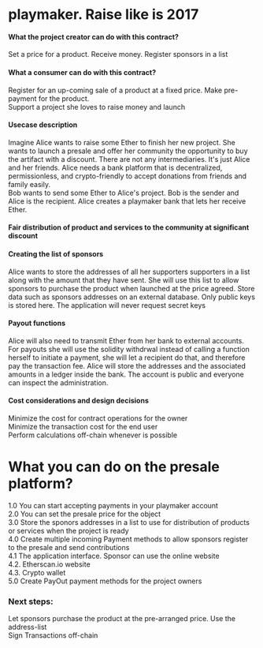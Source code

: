 # playmaker. Raise like is 2017
#### What the project creator can do with this contract? </br>
Set a price for a product. Receive money. Register sponsors in a list</br>
#### What a consumer can do with this contract? </br>
Register for an up-coming sale of a product at a fixed price. Make pre-payment for the product.</br>
Support a project she loves to raise money and launch</br>
#### Usecase description
Imagine Alice wants to raise some Ether to finish her new project. She wants to launch a presale and offer her community the opportunity to buy the artifact with a discount. There are not any intermediaries. It's just Alice and her friends.
Alice needs a bank platform that is decentralized, permissionless, and crypto-friendly to accept donations from friends and family easily.</br>
Bob wants to send some Ether to Alice's project. Bob is the sender and Alice is the recipient. Alice creates a playmaker bank that lets her receive Ether.</br>

#### Fair distribution of product and services to the community at significant discount

#### Creating the list of sponsors
Alice wants to store the addresses of all her supporters supporters in a list along with the amount that they have sent. She will use this list to allow sponsors to purchase the product when launched at the price agreed. Store data such as sponsors addresses on an external database. Only public keys is stored here. The application will never request secret keys</br>

#### Payout functions
Alice will also need to transmit Ether from her bank to external accounts.</br> 
For payouts she will use the solidity withdrwal instead of calling a function herself to initiate a payment, she will let a recipient do that, and therefore pay the transaction fee. Alice will store the addresses and the associated amounts in a ledger inside the bank. The account is public and everyone can inspect the administration. </br>

#### Cost considerations and design decisions

Minimize the cost for contract operations for the owner</br>
Minimize the transaction cost for the end user</br>
Perform calculations off-chain whenever is possible</br>

# What you can do on the presale platform?
1.0 You can start accepting payments in your playmaker account</br>
2.0 You can set the presale price for the object </br>
3.0 Store the sponors addresses in a list to use for distribution of products or services when the project is ready</br>
4.0 Create multiple incoming Payment methods to allow sponsors register to the presale and send contributions</br>
4.1 The application interface. Sponsor can use the online website </br>
4.2. Etherscan.io website</br>
4.3. Crypto wallet</br>
5.0 Create PayOut payment methods for the project owners

### Next steps: 
Let sponsors purchase the product at the pre-arranged price. Use the address-list</br>
Sign Transactions off-chain</br>


